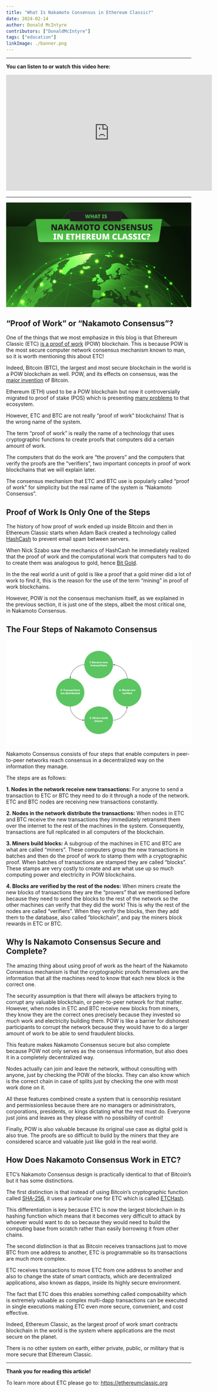 ```yaml
---
title: "What Is Nakamoto Consensus in Ethereum Classic?"
date: 2024-02-14
author: Donald McIntyre
contributors: ["DonaldMcIntyre"]
tags: ["education"]
linkImage: ./banner.png
---
```


---
**You can listen to or watch this video here:**

<iframe width="560" height="315" src="https://www.youtube.com/rxJI2NgaaK0" title="YouTube video player" frameborder="0" allow="accelerometer; autoplay; clipboard-write; encrypted-media; gyroscope; picture-in-picture; web-share" allowfullscreen></iframe>

---

![](./banner.png)

## “Proof of Work” or “Nakamoto Consensus”?

One of the things that we most emphasize in this blog is that Ethereum Classic (ETC) [is a proof of work](https://ethereumclassic.org/blog/2023-10-17-ethereum-classic-is-a-proof-of-work-cryptocurrency-blockchain) (POW) blockchain. This is because POW is the most secure computer network consensus mechanism known to man, so it is worth mentioning this about ETC!

Indeed, Bitcoin (BTC), the largest and most secure blockchain in the world is a POW blockchain as well. POW, and its effects on consensus, was the [major invention](https://ethereumclassic.org/blog/2023-11-16-etc-proof-of-work-course-2-what-didnt-exist-was-a-secure-consensus-mechanism) of Bitcoin.

Ethereum (ETH) used to be a POW blockchain but now it controversially migrated to proof of stake (POS) which is presenting [many problems](https://ethereumclassic.org/blog/2023-02-22-ethereum-classic-is-censorship-resistant-ethereum-is-not) to that ecosystem.

However, ETC and BTC are not really “proof of work” blockchains! That is the wrong name of the system.

The term “proof of work” is really the name of a technology that uses cryptographic functions to create proofs that computers did a certain amount of work. 

The computers that do the work are “the provers” and the computers that verify the proofs are the “verifiers”, two important concepts in proof of work blockchains that we will explain later.

The consensus mechanism that ETC and BTC use is popularly called “proof of work” for simplicity but the real name of the system is “Nakamoto Consensus”.

## Proof of Work Is Only One of the Steps

The history of how proof of work ended up inside Bitcoin and then in Ethereum Classic starts when Adam Back created a technology called [HashCash](http://www.hashcash.org/) to prevent email spam between servers. 

When Nick Szabo saw the mechanics of HashCash he immediately realized that the proof of work and the computational work that computers had to do to create them was analogous to gold, hence [Bit Gold](https://nakamotoinstitute.org/bit-gold/). 

In the the real world a unit of gold is like a proof that a gold miner did a lot of work to find it, this is the reason for the use of the term “mining” in proof of work blockchains.

However, POW is not the consensus mechanism itself, as we explained in the previous section, it is just one of the steps, albeit the most critical one, in Nakamoto Consensus.

## The Four Steps of Nakamoto Consensus

![](./1.png)

Nakamoto Consensus consists of four steps that enable computers in peer-to-peer networks reach consensus in a decentralized way on the information they manage. 

The steps are as follows:

**1. Nodes in the network receive new transactions:** For anyone to send a transaction to ETC or BTC they need to do it through a node of the network. ETC and BTC nodes are receiving new transactions constantly.

**2. Nodes in the network distribute the transactions:** When nodes in ETC and BTC receive the new transactions they immediately retransmit them over the internet to the rest of the machines in the system. Consequently, transactions are full replicated in all computers of the blockchain.

**3. Miners build blocks:** A subgroup of the machines in ETC and BTC are what are called “miners”. These computers group the new transactions in batches and then do the proof of work to stamp them with a cryptographic proof. When batches of transactions are stamped they are called “blocks”. These stamps are very costly to create and are what use up so much computing power and electricity in POW blockchains.

**4. Blocks are verified by the rest of the nodes:** When miners create the new blocks of transactions they are the “provers” that we mentioned before because they need to send the blocks to the rest of the network so the other machines can verify that they did the work! This is why the rest of the nodes are called “verifiers”. When they verify the blocks, then they add them to the database, also called “blockchain”, and pay the miners block rewards in ETC or BTC.

## Why Is Nakamoto Consensus Secure and Complete?

The amazing thing about using proof of work as the heart of the Nakamoto Consensus mechanism is that the cryptographic proofs themselves are the information that all the machines need to know that each new block is the correct one.

The security assumption is that there will always be attackers trying to corrupt any valuable blockchain, or peer-to-peer network for that matter. However, when nodes in ETC and BTC receive new blocks from miners, they know they are the correct ones precisely because they invested so much work and electricity building them. POW is like a barrier for dishonest participants to corrupt the network because they would have to do a larger amount of work to be able to send fraudulent blocks.

This feature makes Nakamoto Consensus secure but also complete because POW not only serves as the consensus information, but also does it in a completely decentralized way.

Nodes actually can join and leave the network, without consulting with anyone, just by checking the POW of the blocks. They can also know which is the correct chain in case of splits just by checking the one with most work done on it. 

All these features combined create a system that is censorship resistant and permissionless because there are no managers or administrators, corporations, presidents, or kings dictating what the rest must do. Everyone just joins and leaves as they please with no possibility of control!

Finally, POW is also valuable because its original use case as digital gold is also true. The proofs are so difficult to build by the miners that they are considered scarce and valuable just like gold in the real world.

## How Does Nakamoto Consensus Work in ETC?

ETC’s Nakamoto Consensus design is practically identical to that of Bitcoin’s but it has some distinctions.

The first distinction is that instead of using Bitcoin’s cryptographic function called [SHA-256](https://en.bitcoin.it/wiki/SHA-256), it uses a particular one for ETC which is called [ETCHash](https://ecips.ethereumclassic.org/ECIPs/ecip-1099).

This differentiation is key because ETC is now the largest blockchain in its hashing function which means that it becomes very difficult to attack by whoever would want to do so because they would need to build the computing base from scratch rather than easily borrowing it from other chains.

The second distinction is that as Bitcoin receives transactions just to move BTC from one address to another, ETC is programmable so its transactions are much more complex.

ETC receives transactions to move ETC from one address to another and also to change the state of smart contracts, which are decentralized applications, also known as dapps, inside its highly secure environment.

The fact that ETC does this enables something called composability which is extremely valuable as complex multi-dapp transactions can be executed in single executions making ETC even more secure, convenient, and cost effective.

Indeed, Ethereum Classic, as the largest proof of work smart contracts blockchain in the world is the system where applications are the most secure on the planet.

There is no other system on earth, either private, public, or military that is more secure that Ethereum Classic.

---

**Thank you for reading this article!**

To learn more about ETC please go to: https://ethereumclassic.org
